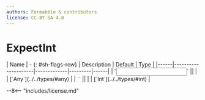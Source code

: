 ```yaml
---
authors: Formabble & contributors
license: CC-BY-SA-4.0
---
```



# ExpectInt

<div class="sh-parameters" markdown="1">
| Name | - {: #sh-flags-row} | Description | Default | Type |
|------|---------------------|-------------|---------|------|
| `<input>` || | | [`Any`](../../types/#any) |
| `<output>` || | | [`Int`](../../types/#int) |

</div>



--8<-- "includes/license.md"

